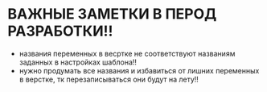 # ВАЖНЫЕ ЗАМЕТКИ В ПЕРОД РАЗРАБОТКИ!!

- названия переменных в весртке не соответствуют названиям заданных в настройках шаблона!!
- нужно продумать все названия и избавиться от лишних переменных в верстке, тк перезаписываться они будут на лету!!

